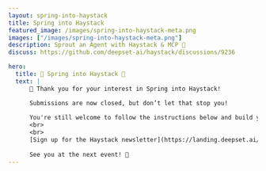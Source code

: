 ```yaml
---
layout: spring-into-haystack
title: Spring into Haystack
featured_image: /images/spring-into-haystack-meta.png
images: ["/images/spring-into-haystack-meta.png"]
description: Sprout an Agent with Haystack & MCP 🌱 
discuss: https://github.com/deepset-ai/haystack/discussions/9236

hero:
  title: 🌸 Spring into Haystack 🌸
  text: |
      💙 Thank you for your interest in Spring into Haystack!

      Submissions are now closed, but don’t let that stop you! 
      
      You're still welcome to follow the instructions below and build your own Haystack AI Agent that integrates with MCP servers.
      <br>
      <br>
      [Sign up for the Haystack newsletter](https://landing.deepset.ai/haystack-community-updates) and stay in the loop for future events.
      
      See you at the next event! 👋
---
```

